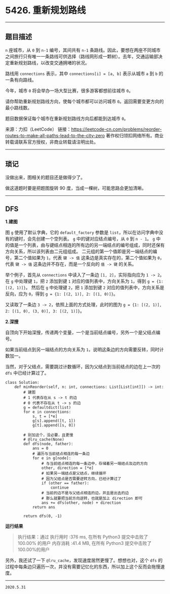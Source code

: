 # 5426. 重新规划路线

---

## 题目描述

`n` 座城市，从 `0` 到 `n-1` 编号，其间共有 `n-1` 条路线。因此，要想在两座不同城市之间旅行只有唯一一条路线可供选择（路线网形成一颗树）。去年，交通运输部决定重新规划路线，以改变交通拥堵的状况。

路线用 `connections` 表示，其中 `connections[i] = [a, b]` 表示从城市 `a` 到 `b` 的一条有向路线。

今年，城市 `0` 将会举办一场大型比赛，很多游客都想前往城市 `0`。

请你帮助重新规划路线方向，使每个城市都可以访问城市 `0`。返回需要变更方向的最小路线数。

题目数据保证每个城市在重新规划路线方向后都能到达城市 `0`。

来源：力扣（LeetCode）
链接：https://leetcode-cn.com/problems/reorder-routes-to-make-all-paths-lead-to-the-city-zero
著作权归领扣网络所有。商业转载请联系官方授权，非商业转载请注明出处。

---

## 琐记

没做出来，图相关的题目还是做得少了。

做这道题时要是把题图旋转 90 度，当成一棵树，可能思路会更加清晰。

---

## DFS

**1.建图**

图 `g` 使用了默认字典，它的 `default_factory` 参数是 `list`，所以在访问字典中没有的键时，会先创建一个空列表。
`g` 中的键对应结点编号，从 `0` 到 `n - 1`。
`g` 中的值是一个列表，由与键结点相连的所有边的另一端结点的编号组成，同时还保有方向关系，所以该列表由二元组组成。
二元组的第一个值即是另一端结点的编号，第二个值如果为 `1`，代表 `键 -> 值` 这条边是真实存在的，第二个值如果为 `0`，代表 `键 -> 值` 这条边并不存在，而是一个反向的 `值 -> 键` 的关系。

举个例子，首先从 `connections` 中读入了一条边 `[1, 2]`，实际指向应为 `1 -> 2`。
在 `g` 中处理键 `1`，把 `2` 添加到键 `1` 对应的值列表中，方向关系为 `1`，得到 `g = {1: [(2, 1)]}`。
然后在 `g` 中处理键 `2`，把 `1` 添加到键 `2` 对应的值列表中，方向关系是反向，应为 `0`，得到 `g = {1: [(2, 1)], 2: [(1, 0)]}`。

又读取了一条边 `3 -> 2`，依照上面的方式处理，此时的图为 `g = {1: [(2, 1)], 2: [(1, 0), (3, 0)], 3: [(2, 1)]}`。

**2.深搜**

自顶向下开始深搜，传递两个变量，一个是当前结点编号，另外一个是父结点编号。

如果当前结点到另一端结点的方向关系为 `1`，说明这条边的方向需要反转，同时计数加一。

当然，对于父结点，需要跳过计数循环，因为父结点到当前结点的边在上一次的 `dfs` 中已经计算过了。

```python3
class Solution:
    def minReorder(self, n: int, connections: List[List[int]]) -> int:
        # 建图
        # 1 代表存在从 s -> t 的边
        # 0 代表不存在从 t -> s 的边
        g = defaultdict(list)
        for e in connections:
            s, t = [*e]
            g[s].append([t, 1])
            g[t].append([s, 0])
        
        # 别加这个，没必要，且更慢
        # @lru_cache(None)
        def dfs(node, father):
            ans = 0
            # 遍历与当前结点相连的每一条边
            for e in g[node]:
                # 与当前结点相连的每一条边中，存储着另一端结点及边的方向
                other, direction = [*e]
                # 如果另一端结点是父结点，继续循环
                # 因为父结点是否需要逆转方向，已经计算过了
                if (other == father):
                    continue
                # 当前的边不是与父结点相连的边，并且是出去的边
                # 那么就要把当前方向逆转，也就是加上 direction 即可
                ans += dfs(other, node) + direction
            return ans

        return dfs(0, -1)
```

**运行结果**

> 执行结果：通过
> 执行用时 :376 ms, 在所有 Python3 提交中击败了100.00% 的用户
> 内存消耗 :41.4 MB, 在所有 Python3 提交中击败了100.00%的用户

另外，我还试了一下 `@lru_cache`，发现速度居然更慢了。想想也对，这个 `dfs` 的过程中每条边只遍历一次，并没有需要记忆化的东西，所以加上这个反而会拖慢速度。

---

`2020.5.31`
